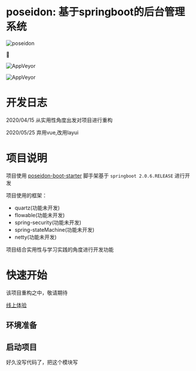 
#  poseidon: 基于springboot的后台管理系统

![poseidon](https://github.com/muggle0/poseidon-cloud/blob/master/project-document/png/factory.jpg?raw=true) 

 :penguin: 
 
![AppVeyor](https://img.shields.io/badge/boot-poseidon-orange.svg)

![AppVeyor](https://img.shields.io/badge/jdk8-support-orange.svg)

# 开发日志

2020/04/15 从实用性角度出发对项目进行重构

2020/05/25 弃用vue,改用layui

# 项目说明

项目使用 [poseidon-boot-starter](https://github.com/muggle0/poseidon-boot-starter) 脚手架基于 `springboot 2.0.6.RELEASE` 进行开发 

项目使用的框架：

- quartz(功能未开发)
- flowable(功能未开发)
- spring-security(功能未开发)
- spring-stateMachine(功能未开发) 
- netty(功能未开发)

项目结合实用性与学习实践的角度进行开发功能

# 快速开始

该项目重构之中，敬请期待

[线上体验]()

## 环境准备

## 启动项目

好久没写代码了，把这个模块写